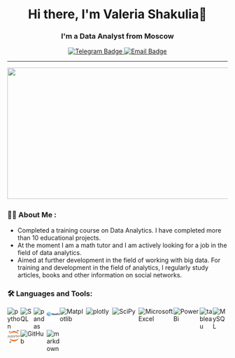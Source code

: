 <div id="header" align="center">
  <h1>Hi there, I'm Valeria Shakulia👋</h1>
  <h3>I'm a Data Analyst from Moscow</h3>

<div id="badges">
  <a href="https://t.me/Shkl_vlr">
    <img src="https://img.shields.io/badge/Telegram-blue?style=for-the-badge&logo=telegram&logoColor=white" alt="Telegram Badge"/>
  </a>
  <a href="mailto:varankinalera@yandex.ru">
    <img src="https://img.shields.io/badge/Email-red?logo=yandex&logoColor=white&style=for-the-badge" alt="Email Badge"/>
  </a>
</div>
</div>

---

<div align="center">
  <img src="https://media.giphy.com/media/LMcB8XospGZO8UQq87/giphy.gif" width="600" height="300"/>
</div>


### :woman_technologist: About Me : 
- Completed a training course on Data Analytics. I have completed more than 10 educational projects. 
- At the moment I am a math tutor and I am actively looking for a job in the field of data analytics.
- Aimed at further development in the field of working with big data. For training and development in the field of analytics, I regularly study articles, books and other information on social networks.

### :hammer_and_wrench: Languages and Tools:
<img align="left" alt="python" width="30px" src="https://cdn.jsdelivr.net/gh/devicons/devicon/icons/python/python-original-wordmark.svg" />
<img align="left" alt="SQL" width="30px" src="https://cdn.jsdelivr.net/gh/devicons/devicon/icons/postgresql/postgresql-original-wordmark.svg" />
<img align="left" alt="pandas" width="30px" src="https://cdn.jsdelivr.net/gh/devicons/devicon/icons/pandas/pandas-original-wordmark.svg" />
<img align="left" alt="numpy" width="30px" src="https://github.com/devicons/devicon/blob/master/icons/numpy/numpy-original-wordmark.svg" />
<img align="left" alt="Matplotlib" width="60px" src="https://img.shields.io/badge/Matplotlib-%23ffffff.svg?style=for-the-badge&logo=Matplotlib&logoColor=black" />
<img align="left" alt="plotly" width="60px" src="https://img.shields.io/badge/Plotly-%233F4F75.svg?style=for-the-badge&logo=plotly&logoColor=white" />
<img align="left" alt="SciPy" width="60px" src="https://img.shields.io/badge/SciPy-%230C55A5.svg?style=for-the-badge&logo=scipy&logoColor=%white" />
<img align="left" alt="Microsoft Excel" width="80px" src="https://img.shields.io/badge/Microsoft_Excel-217346?style=for-the-badge&logo=microsoft-excel&logoColor=white" />
<img align="left" alt="Power Bi" width="60px" src="https://img.shields.io/badge/power_bi-F2C811?style=for-the-badge&logo=powerbi&logoColor=black" />
<img align="left" alt="tableau" width="30px" src="https://github.com/Valeria-Shakulia/Valeria-Shakulia/assets/139471166/8ab47212-8881-428a-bbb0-4ed6b4bb1c60" />
<img align="left" alt="MySQL" width="30px" src="https://cdn.jsdelivr.net/gh/devicons/devicon/icons/mysql/mysql-original-wordmark.svg" />       
<img align="left" alt="jupyter" width="30px" src="https://github.com/devicons/devicon/blob/master/icons/jupyter/jupyter-original-wordmark.svg" />
<img align="left" alt="GitHub" width="60px" src="https://img.shields.io/badge/github-%23121011.svg?style=for-the-badge&logo=github&logoColor=white" />
<img align="left" alt="markdown" width="30px" src="https://cdn.jsdelivr.net/gh/devicons/devicon/icons/markdown/markdown-original.svg" />


